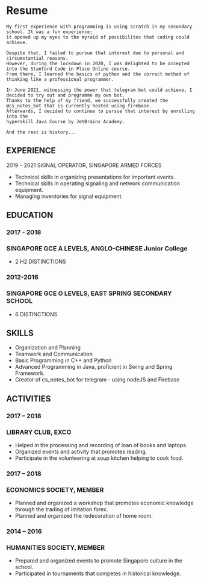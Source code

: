 # Resume
```
My first experience with programming is using scratch in my secondary school. It was a fun experience; 
it opened up my eyes to the myraid of possibilites that coding could achieve.

Despite that, I failed to pursue that interest due to personal and circumstantial reasons. 
However, during the lockdown in 2020, I was delighted to be accepted into the Stanford Code in Place Online course.
From there, I learned the basics of python and the correct method of thinking like a professional programmer.

In June 2021, witnessing the power that telegram bot could achieve, I decided to try out and programme my own bot.
Thanks to the help of my friend, we successfully created the @cs_notes_bot that is currently hosted using firebase.
Afterwards, I decided to continue to pursue that interest by enrolling into the 
hyperskill Java Course by JetBrains Academy.

And the rest is history...
```
## EXPERIENCE
2019 – 2021
SIGNAL OPERATOR, SINGAPORE ARMED FORCES
- Technical skills in organizing presentations for important events.
- Technical skills in operating signaling and network communication equipment.
- Managing inventories for signal equipment.

## EDUCATION
### 2017 - 2018
### SINGAPORE GCE A LEVELS, ANGLO-CHINESE Junior College
- 2 H2 DISTINCTIONS
### 2012-2016
### SINGAPORE GCE O LEVELS, EAST SPRING SECONDARY SCHOOL
- 6 DISTINCTIONS

## SKILLS
- Organization and Planning
- Teamwork and Communication
- Basic Programming in C++ and Python
- Advanced Programming in Java, proficient in Swing and Spring Framework.
- Creator of cs_notes_bot for telegram - using nodeJS and Firebase

## ACTIVITIES
### 2017 – 2018
### LIBRARY CLUB, EXCO
- Helped in the processing and recording of loan of books and laptops.
- Organized events and activity that promotes reading.
- Participate in the volunteering at soup kitchen helping to cook food.
### 2017 – 2018
### ECONOMICS SOCIETY, MEMBER
- Planned and organized a workshop that promotes economic knowledge through the trading of 
imitation forex.
- Planned and organized the redecoration of home room.
### 2014 – 2016
### HUMANITIES SOCIETY, MEMBER
- Prepared and organized events to promote Singapore culture in the school.
- Participated in tournaments that competes in historical knowledge.
